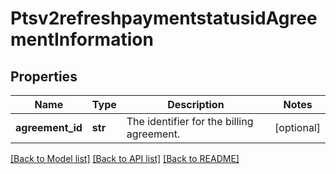 # Ptsv2refreshpaymentstatusidAgreementInformation

## Properties
Name | Type | Description | Notes
------------ | ------------- | ------------- | -------------
**agreement_id** | **str** | The identifier for the billing agreement.  | [optional] 

[[Back to Model list]](../README.md#documentation-for-models) [[Back to API list]](../README.md#documentation-for-api-endpoints) [[Back to README]](../README.md)


